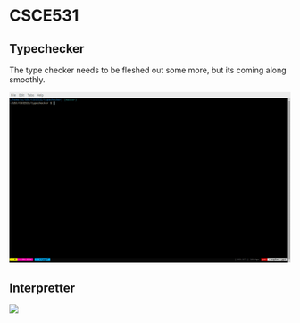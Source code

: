 # CSCE531

## Typechecker

The type checker needs to be fleshed out some more, but its coming along smoothly.

![](typechecker.gif)

## Interpretter
![](interpretter.gif)

